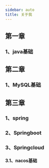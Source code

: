 ```yaml
---
sidebar: auto
title: 关于我
---
```


## 第一章
### 1、java基础
## 第二章
### 1、MySQL基础
## 第三章
### 1、spring
### 2、Springboot
### 3、Springcloud
#### 3.1、nacos基础